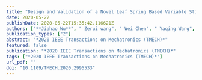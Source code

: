 ```yaml
---
title: "Design and Validation of a Novel Leaf Spring Based Variable Stiffness Joint with Reconfigurability"
date: 2020-05-22
publishDate: 2020-05-22T15:35:42.116621Z
authors: ["**Jiahao Wu**", " Zerui wang", " Wei Chen", " Yaqing Wang", " Yunhui Liu"]
publication_types: ["2"]
abstract: "*2020 IEEE Transactions on Mechatronics (TMECH)*"
featured: false
publication: "*2020 IEEE Transactions on Mechatronics (TMECH)*"
tags: ["*2020 IEEE Transactions on Mechatronics (TMECH)*"]
url_pdf: ""
doi: "10.1109/TMECH.2020.2995533"
---
```

